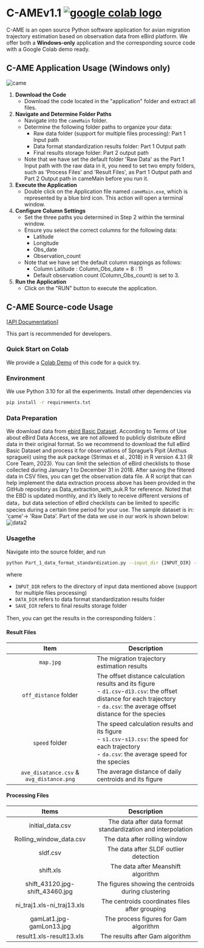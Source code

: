 # C-AMEv1.1 <a href="https://colab.research.google.com/drive/1kOmRemx4p2Wqa2JtFeZtZNlCNiVo8zEc?usp=sharing"><img src="https://colab.research.google.com/assets/colab-badge.svg" alt="google colab logo"></a>
C-AME is an open source Python software application for avian migration trajectory estimation based on observation data from eBird platform.
We offer both a **Windows-only** application and the corresponding source code with a Google Colab demo ready.
## C-AME Application Usage (Windows only)
![came](https://github.com/shifengshierya/C-AME/assets/50764534/ccc84a8f-b4ca-42d4-998d-38d8996ab5b6)
1. **Download the Code**
   - Download the code located in the "application" folder and extract all files.
2. **Navigate and Determine Folder Paths**
   - Navigate into the `cameMain` folder.
   - Determine the following folder paths to organize your data:
     - Raw data folder (support for multiple files processing): Part 1 Input path
     - Data format standardization results folder: Part 1 Output path
     - Final results storage folder: Part 2 output path
   - Note that we have set the default folder 'Raw Data' as the Part 1 Input path with the raw data in it, you need to set two empty folders, such as 'Process Files' and 'Result Files', as Part 1 Output path and Part 2 Output path in cameMain before you run it. 
3. **Execute the Application**
   - Double click on the Application file named `cameMain.exe`, which is represented by a blue bird icon. This action will open a terminal window.
4. **Configure Column Settings**
   - Set the three paths you determined in Step 2 within the terminal window.
   - Ensure you select the correct columns for the following data:
     - Latitude
     - Longitude
     - Obs_date
     - Observation_count
   - Note that we have set the default column mappings as follows:
     - Column Latitude : Column_Obs_date = 8 : 11
     - Default observation count (Column_Obs_count) is set to 3.
5. **Run the Application**
   - Click on the "RUN" button to execute the application.

## C-AME Source-code Usage 
[[API Documentation](https://shifengshierya.github.io/C-AME/)]

This part is recommended for developers. 
### Quick Start on Colab
We provide a [Colab Demo](https://colab.research.google.com/drive/1kOmRemx4p2Wqa2JtFeZtZNlCNiVo8zEc?usp=sharing) of this code for a quick try.
### Environment
We use Python 3.10 for all the experiments. Install other dependencies via
```bash
pip install -r requirements.txt
```
### Data Preparation
We download data from [ebird Basic Dataset](https://ebird.org/data/download). According to Terms of Use about eBird Data Access, we are not allowed to publicly distribute eBird data in their original format. So we recommend to download the full eBird Basic Dataset and process it for observations of Sprague’s Pipit (Anthus spragueii) using the auk package (Strimas et al., 2018) in R version 4.3.1 (R Core Team, 2023). You can limit the selection of eBird checklists to those collected during January 1 to December 31 in 2018. After saving the filtered data in CSV files, you can get the observation data file. A R script that can help implement the data extraction process above has been provided in the GitHub repository as Data_extraction_with_auk.R for reference. Noted that the EBD is updated monthly, and it’s likely to receive different versions of data，but data selection of eBird checklists can be limited to specific species during a certain time period for your use. The sample dataset is in: 'came'-> 'Raw Data'. Part of the data we use in our work is shown below:
![data2](https://github.com/shifengshierya/C-AME/assets/50764534/70cac4c9-09ef-4b35-8a9a-dfa65cec966b)

### Usagethe
Navigate into the source folder, and run 
```bash
python Part_1_data_format_standardization.py --input_dir {INPUT_DIR} --data_dir {DATA_DIR} --save_dir {SAVE_DIR}
```
where 
- `INPUT_DIR` refers to the directory of input data mentioned above (support for multiple files processing)
- `DATA_DIR` refers to data format standardization results folder
- `SAVE_DIR` refers to final results storage folder

Then, you can get the results in the corresponding folders：
#### Result Files
| Item                               | Description                                                                               |
|:------------------------------------:|-------------------------------------------------------------------------------------------|
| `map.jpg`                            | The migration trajectory estimation results                                                  |
| `off_distance` folder                | The offset distance calculation results and its figure <br> - `d1.csv`-`d13.csv`: the offset distance for each trajectory <br> - `da.csv`: the average offset distance for the species|
| `speed` folder                       | The speed calculation results and its figure <br> - `s1.csv`-`s13.csv`: the speed for each trajectory <br> - `da.csv`: the average speed for the species|
| `ave_disatance.csv` & `avg_distance.png`| The average distance of daily centroids and its figure                                    |

#### Processing Files
|           Items           |                               Description                               |
|:-------------------------:|:-----------------------------------------------------------------------:|
|  initial_data.csv         | The data after data format standardization and interpolation          |
|  Rolling_window_data.csv  |                The data after rolling window                            |
|  sldf.csv                 |             The data after SLDF outlier detection                        |
|  shift.xls                |                  The data after Meanshift algorithm                      |
|  shift_43120.jpg-shift_43460.jpg | The figures showing the centroids during clustering                |
|  ni_traj1.xls-ni_traj13.xls     | The centroids coordinates files after grouping                      |
|  gamLat1.jpg-gamLon13.jpg       | The process figures for Gam algorithm                                |
|  result1.xls-result13.xls       | The results after Gam algorithm                                      |

